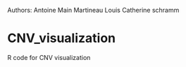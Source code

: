 Authors:
Antoine Main
Martineau Louis
Catherine schramm
 

# CNV_visualization

R code for CNV visualization
